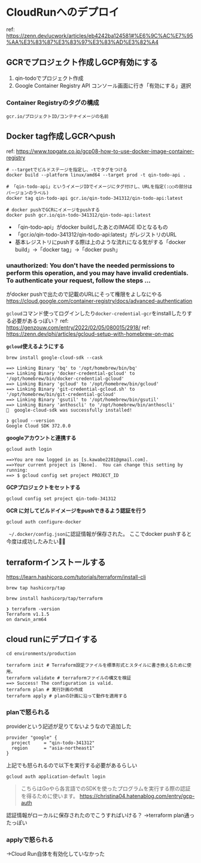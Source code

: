 # CloudRunへのデプロイ
ref: https://zenn.dev/ucwork/articles/eb4242ba124581#%E6%9C%AC%E7%95%AA%E3%83%87%E3%83%97%E3%83%AD%E3%82%A4

## GCRでプロジェクト作成しGCP有効にする

1. qin-todoでプロジェクト作成
2. Google Container Registry API コンソール画面に行き「有効にする」選択

### Container Registryのタグの構成

```
gcr.io/プロジェクトID/コンテナイメージの名前
```

## Docker tag作成しGCRへpush

ref: https://www.topgate.co.jp/gcp08-how-to-use-docker-image-container-registry

```
# --targetでビルドステージを指定し、-tでタグをつける
docker build --platform linux/amd64 --target prod -t qin-todo-api .

# 「qin-todo-api」というイメージIDでイメージにタグ付けし、URLを指定(:○○の部分はバージョンのラベル)
docker tag qin-todo-api gcr.io/qin-todo-341312/qin-todo-api:latest

# docker pushでGCRにイメージをpushする
docker push gcr.io/qin-todo-341312/qin-todo-api:latest
```

- 「qin-todo-api」がdocker buildしたあとのIMAGE IDとなるもの
- 「gcr.io/qin-todo-341312/qin-todo-api:latest」がレジストリのURL
- 基本レジストリにpushする際は上のような流れになる気がする「docker build」→「docker tag」→「docker push」

### unauthorized: You don't have the needed permissions to perform this operation, and you may have invalid credentials. To authenticate your request, follow the steps ...

がdocker pushで出たので記載のURLにそって権限をよしなにやる
https://cloud.google.com/container-registry/docs/advanced-authentication

`gcloud`コマンド使ってログインしたり`docker-credential-gcr`をinstallしたりする必要があるっぽい？
ref: https://genzouw.com/entry/2022/02/05/080015/2918/
ref: https://zenn.dev/phi/articles/gcloud-setup-with-homebrew-on-mac

**`gcloud`使えるようにする**

```
brew install google-cloud-sdk --cask

==> Linking Binary 'bq' to '/opt/homebrew/bin/bq'
==> Linking Binary 'docker-credential-gcloud' to '/opt/homebrew/bin/docker-credential-gcloud'
==> Linking Binary 'gcloud' to '/opt/homebrew/bin/gcloud'
==> Linking Binary 'git-credential-gcloud.sh' to '/opt/homebrew/bin/git-credential-gcloud'
==> Linking Binary 'gsutil' to '/opt/homebrew/bin/gsutil'
==> Linking Binary 'anthoscli' to '/opt/homebrew/bin/anthoscli'
🍺  google-cloud-sdk was successfully installed!
```

```
❯ gcloud --version
Google Cloud SDK 372.0.0
```

**googleアカウントと連携する**

```
gcloud auth login

==>You are now logged in as [s.kawabe2281@gmail.com].
==>Your current project is [None].  You can change this setting by running:
==> $ gcloud config set project PROJECT_ID
```

**GCPプロジェクトをセットする**

```
gcloud config set project qin-todo-341312
```

**GCR に対してビルドイメージをpushできるよう認証を行う**

```
gcloud auth configure-docker
```

` ~/.docker/config.json`に認証情報が保存された。
ここでdocker pushすると今度は成功したみたい🙆‍♂️


## terraformインストールする
https://learn.hashicorp.com/tutorials/terraform/install-cli

```
brew tap hashicorp/tap
```

```
brew install hashicorp/tap/terraform
```

```
❯ terraform -version
Terraform v1.1.5
on darwin_arm64
```

## cloud runにデプロイする

```
cd environments/production

terraform init # Terraform設定ファイルを標準形式とスタイルに書き換えるために使用。
terraform validate # terraformファイルの構文を検証
==> Success! The configuration is valid.
terraform plan # 実行計画の作成
terraform apply # planの計画に沿って動作を適用する
```

### planで怒られる
providerという記述が足りてないようなので追加した

```
provider "google" {
  project     = "qin-todo-341312"
  region      = "asia-northeast1"
}
```

上記でも怒られるので以下を実行する必要があるらしい

```
gcloud auth application-default login
```

> こちらはGoやら各言語でのSDKを使ったプログラムを実行する際の認証を得るために使います。
> https://christina04.hatenablog.com/entry/gcp-auth

認証情報がローカルに保存されたのでこうすればいける？
→terraform plan通ったっぽい

### applyで怒られる
→Cloud Run自体を有効化していなかった